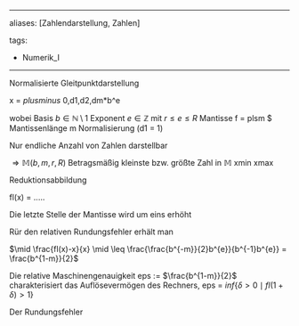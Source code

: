 
---
aliases: [Zahlendarstellung, Zahlen]

tags:
- Numerik_I
---

Normalisierte Gleitpunktdarstellung


x = $plusminus$ 0,d1,d2,dm*b^e

wobei Basis $b \in \mathbb{N} \setminus 1$ 
Exponent $e \in \mathbb{Z}$ mit $r \leq e  \leq R$
Mantisse f = plsm $
Mantissenlänge m
Normalisierung (d1 = 1)

Nur endliche Anzahl von Zahlen darstellbar

$\Rightarrow \mathbb{M}(b,m,r,R)$ 
Betragsmäßig kleinste bzw. größte Zahl in $\mathbb{M}$ 
xmin xmax


Reduktionsabbildung

fl(x) = .....

Die letzte Stelle der Mantisse wird um eins erhöht


Rür den relativen Rundungsfehler erhält man

$\mid \frac{fl(x)-x}{x} \mid \leq \frac{\frac{b^{-m}}{2}b^{e}}{b^{-1}b^{e}} =   \frac{b^{1-m}}{2}$ 

Die relative Maschinengenauigkeit
eps := $\frac{b^{1-m}}{2}$ 
charakterisiert das Auflösevermögen des Rechners,
eps = $inf \{ \delta > 0 \mid fl(1+\delta) > 1\}$ 


Der Rundungsfehler 
